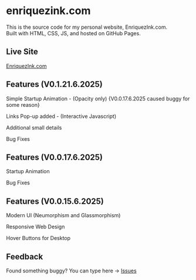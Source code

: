 # enriquezink.com

This is the source code for my personal website, EnriquezInk.com.  
Built with HTML, CSS, JS, and hosted on GitHub Pages.

## Live Site  
[EnriquezInk.com](https://ethanenriquez.github.io/enriquezink.com/)

## Features (V0.1.21.6.2025)
Simple Startup Animation - (Opacity only) {V0.0.17.6.2025 caused buggy for some reason}

Links Pop-up added - (Interactive Javascript)

Additional small details

Bug Fixes

## Features (V0.0.17.6.2025)
Startup Animation

Bug Fixes 

## Features (V0.0.15.6.2025)  
Modern UI (Neumorphism and Glassmorphism)

Responsive Web Design

Hover Buttons for Desktop

## Feedback  
Found something buggy? You can type here → [Issues](https://github.com/Ethanenriquez/enriquezink.com/issues)

